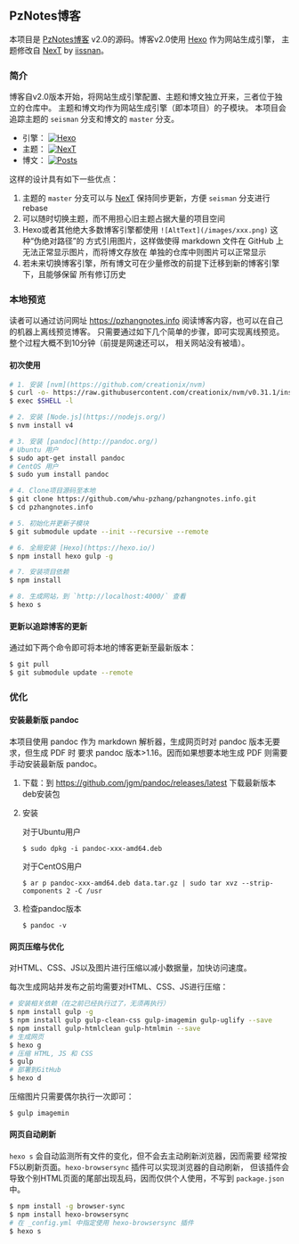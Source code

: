 ## PzNotes博客

本项目是 [PzNotes博客][] v2.0的源码。博客v2.0使用 [Hexo][] 作为网站生成引擎，
主题修改自 [NexT][] by [iissnan][]。

### 简介

博客自v2.0版本开始，将网站生成引擎配置、主题和博文独立开来，三者位于独立的仓库中。
主题和博文均作为网站生成引擎（即本项目）的子模块。
本项目会追踪主题的 `seisman` 分支和博文的 `master` 分支。

- 引擎： [![Hexo](https://img.shields.io/badge/Hexo-master-blue.svg)](https://github.com/whu-pzhang/pzhangnotes.info/tree/master)
- 主题： [![NexT](https://img.shields.io/badge/NexT-pzhangnotes-blue.svg)](https://github.com/whu-pzhang/hexo-theme-next/tree/pzhangnotes)
- 博文： [![Posts](https://img.shields.io/badge/Posts-master-blue.svg)](https://github.com/whu-pzhang/pzhangnotes.info.posts/tree/master)

这样的设计具有如下一些优点：

1. 主题的 `master` 分支可以与 [NexT]() 保持同步更新，方便 `seisman` 分支进行rebase
2. 可以随时切换主题，而不用担心旧主题占据大量的项目空间
3. Hexo或者其他绝大多数博客引擎都使用 `![AltText](/images/xxx.png)` 这种“伪绝对路径”的
   方式引用图片，这样做使得 markdown 文件在 GitHub 上无法正常显示图片，而将博文存放在
   单独的仓库中则图片可以正常显示
4. 若未来切换博客引擎，所有博文可在少量修改的前提下迁移到新的博客引擎下，且能够保留
   所有修订历史

[PzNotes博客]: https://pzhangnotes.info
[Hexo]: https://hexo.io/
[NexT]: https://github.com/iissnan/hexo-theme-next
[iissnan]: https://github.com/iissnan

### 本地预览

读者可以通过访问网址 https://pzhangnotes.info 阅读博客内容，也可以在自己的机器上离线预览博客。
只需要通过如下几个简单的步骤，即可实现离线预览。整个过程大概不到10分钟（前提是网速还可以，
相关网站没有被墙）。

#### 初次使用

```bash
# 1. 安装 [nvm](https://github.com/creationix/nvm)
$ curl -o- https://raw.githubusercontent.com/creationix/nvm/v0.31.1/install.sh | bash
$ exec $SHELL -l

# 2. 安装 [Node.js](https://nodejs.org/)
$ nvm install v4

# 3. 安装 [pandoc](http://pandoc.org/)
# Ubuntu 用户
$ sudo apt-get install pandoc
# CentOS 用户
$ sudo yum install pandoc

# 4. Clone项目源码至本地
$ git clone https://github.com/whu-pzhang/pzhangnotes.info.git
$ cd pzhangnotes.info

# 5. 初始化并更新子模块
$ git submodule update --init --recursive --remote

# 6. 全局安装 [Hexo](https://hexo.io/)
$ npm install hexo gulp -g

# 7. 安装项目依赖
$ npm install

# 8. 生成网站，到 `http://localhost:4000/` 查看
$ hexo s
```

#### 更新以追踪博客的更新

通过如下两个命令即可将本地的博客更新至最新版本：
```bash
$ git pull
$ git submodule update --remote
```

### 优化

#### 安装最新版 pandoc

本项目使用 pandoc 作为 markdown 解析器，生成网页时对 pandoc 版本无要求，但生成 PDF 时
要求 pandoc 版本>1.16。因而如果想要本地生成 PDF 则需要手动安装最新版 pandoc。

1. 下载：到 https://github.com/jgm/pandoc/releases/latest 下载最新版本deb安装包

2. 安装

   对于Ubuntu用户
   ```
   $ sudo dpkg -i pandoc-xxx-amd64.deb
   ```

   对于CentOS用户
   ```
   $ ar p pandoc-xxx-amd64.deb data.tar.gz | sudo tar xvz --strip-components 2 -C /usr
   ```

3. 检查pandoc版本
   ```
   $ pandoc -v
   ```

#### 网页压缩与优化

对HTML、CSS、JS以及图片进行压缩以减小数据量，加快访问速度。

每次生成网站并发布之前均需要对HTML、CSS、JS进行压缩：
```bash
# 安装相关依赖（在之前已经执行过了，无须再执行）
$ npm install gulp -g
$ npm install gulp gulp-clean-css gulp-imagemin gulp-uglify --save
$ npm install gulp-htmlclean gulp-htmlmin --save
# 生成网页
$ hexo g
# 压缩 HTML, JS 和 CSS
$ gulp
# 部署到GitHub
$ hexo d
```

压缩图片只需要偶尔执行一次即可：
```bash
$ gulp imagemin
```

#### 网页自动刷新

`hexo s` 会自动监测所有文件的变化，但不会去主动刷新浏览器，因而需要
经常按F5以刷新页面。`hexo-browsersync` 插件可以实现浏览器的自动刷新，
但该插件会导致个别HTML页面的尾部出现乱码，因而仅供个人使用，不写到
`package.json` 中。

```bash
$ npm install -g browser-sync
$ npm install hexo-browsersync
# 在 _config.yml 中指定使用 hexo-browsersync 插件
$ hexo s
```
